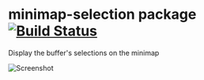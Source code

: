 # minimap-selection package [![Build Status](https://travis-ci.org/atom-minimap/minimap-selection.svg?branch=v4.1.0)](https://travis-ci.org/atom-minimap/minimap-selection)

Display the buffer's selections on the minimap

![Screenshot](https://github.com/atom-minimap/minimap-selection/blob/master/screenshot.gif?raw=true)
